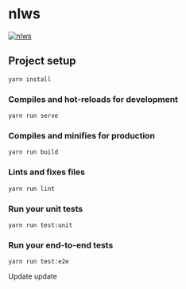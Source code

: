 # nlws

[![nlws](https://img.shields.io/endpoint?url=https://dashboard.cypress.io/badge/simple/nqhotp/master&style=flat&logo=cypress)](https://dashboard.cypress.io/projects/nqhotp/runs)

## Project setup
```
yarn install
```

### Compiles and hot-reloads for development
```
yarn run serve
```

### Compiles and minifies for production
```
yarn run build
```

### Lints and fixes files
```
yarn run lint
```

### Run your unit tests
```
yarn run test:unit
```

### Run your end-to-end tests
```
yarn run test:e2e
```


Update update
